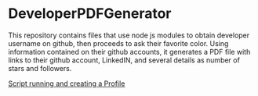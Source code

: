 # DeveloperPDFGenerator
This repository contains files that use node js modules to obtain developer username on github, then proceeds to ask their favorite color. Using information contained on their github accounts, it generates a PDF file with links to their github account, LinkedIN, and several details as number of stars and followers.

[Script running and creating a Profile](DeveloperProfileCreator.gif)
